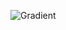 ![Gradient](https://user-images.githubusercontent.com/88210093/139859420-bba4f463-b5da-4228-8657-d929d2fae45f.jpg)
